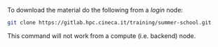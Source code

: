 To download the material do the following from a _login_ node:
```bash
git clone https://gitlab.hpc.cineca.it/training/summer-school.git
```

This command will not work from a compute (i.e. backend) node.